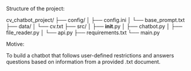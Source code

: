Structure of the project:

cv_chatbot_project/
├── config/
│   ├── config.ini
│   └── base_prompt.txt
├── data/
│   └── cv.txt
├── src/
│   ├── __init__.py
│   ├── chatbot.py
│   ├── file_reader.py
│   └── api.py
├── requirements.txt
└── main.py

Motive:

To build a chatbot that follows user-defined restrictions and answers questions based on information from a provided .txt document.